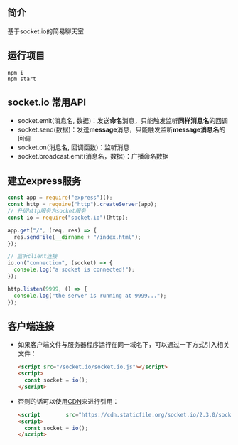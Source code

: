 ## 简介

基于socket.io的简易聊天室



## 运行项目

```shell
npm i
npm start
```



## socket.io 常用API

* socket.emit(消息名, 数据)：发送**命名**消息，只能触发监听**同样消息名**的回调
* socket.send(数据)：发送**message**消息，只能触发监听**message消息名**的回调
* socket.on(消息名, 回调函数)：监听消息
* socket.broadcast.emit(消息名，数据)：广播命名数据



## 建立express服务

```js
const app = require("express")();
const http = require("http").createServer(app);
// 升级http服务为socket服务
const io = require("socket.io")(http);

app.get("/", (req, res) => {
  res.sendFile(__dirname + "/index.html");
});

// 监听client连接
io.on("connection", (socket) => {
  console.log("a socket is connected!");
});

http.listen(9999, () => {
  console.log("the server is running at 9999...");
});
```



## 客户端连接

* 如果客户端文件与服务器程序运行在同一域名下，可以通过一下方式引入相关文件：

  ```html
  <script src="/socket.io/socket.io.js"></script>
  <script>
    const socket = io();
  </script>
  ```

* 否则的话可以使用[CDN](http://staticfile.org/)来进行引用：

  ```html
  <script        src="https://cdn.staticfile.org/socket.io/2.3.0/socket.io.js"></script>
  <script>
    const socket = io();
  </script>
  ```

  